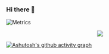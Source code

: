 ### Hi there 👋

![Metrics](https://metrics.lecoq.io/jiangye66?template=classic&base=header%2C%20activity%2C%20community%2C%20repositories%2C%20metadata&base.indepth=false&base.hireable=false&base.skip=false&config.timezone=Asia%2FShanghai)

<div align="center"> <img src="https://activity-graph.herokuapp.com/graph?username=jiangye66&theme=xcode" /> </div>

[![Ashutosh's github activity graph](https://github-readme-activity-graph.vercel.app/graph?username=jinagye66)](https://github.com/jiangye66/github-readme-activity-graph)
